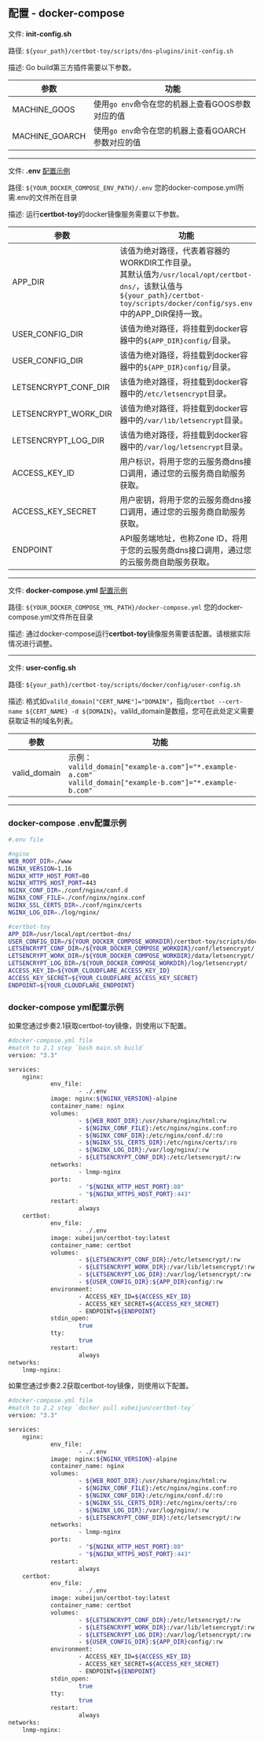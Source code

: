 ## 配置 - docker-compose

文件: **init-config.sh**

路径: `${your_path}/certbot-toy/scripts/dns-plugins/init-config.sh`

描述: Go build第三方插件需要以下参数。

参数  | 功能
--      | ----------
 MACHINE_GOOS   | 使用`go env`命令在您的机器上查看GOOS参数对应的值
 MACHINE_GOARCH | 使用`go env`命令在您的机器上查看GOARCH参数对应的值

---

文件: **.env** [配置示例](#env)

路径: `${YOUR_DOCKER_COMPOSE_ENV_PATH}/.env` 您的docker-compose.yml所需.env的文件所在目录

描述: 运行**certbot-toy**的docker镜像服务需要以下参数。

参数  | 功能
--      | ----------
 APP_DIR   | 该值为绝对路径，代表着容器的WORKDIR工作目录。<br>其默认值为`/usr/local/opt/certbot-dns/`，该默认值与`${your_path}/certbot-toy/scripts/docker/config/sys.env`中的APP_DIR保持一致。
 USER_CONFIG_DIR   | 该值为绝对路径，将挂载到docker容器中的`${APP_DIR}config/`目录。
 USER_CONFIG_DIR   | 该值为绝对路径，将挂载到docker容器中的`${APP_DIR}config/`目录。
 LETSENCRYPT_CONF_DIR   | 该值为绝对路径，将挂载到docker容器中的`/etc/letsencrypt`目录。
 LETSENCRYPT_WORK_DIR   | 该值为绝对路径，将挂载到docker容器中的`/var/lib/letsencrypt`目录。
 LETSENCRYPT_LOG_DIR   | 该值为绝对路径，将挂载到docker容器中的`/var/log/letsencrypt`目录。
 ACCESS_KEY_ID   | 用户标识，将用于您的云服务商dns接口调用，通过您的云服务商自助服务获取。
 ACCESS_KEY_SECRET   | 用户密钥，将用于您的云服务商dns接口调用，通过您的云服务商自助服务获取。
 ENDPOINT   | API服务端地址，也称Zone ID，将用于您的云服务商dns接口调用，通过您的云服务商自助服务获取。

---

文件: **docker-compose.yml** [配置示例](#yml)

路径: `${YOUR_DOCKER_COMPOSE_YML_PATH}/docker-compose.yml` 您的docker-compose.yml文件所在目录

描述: 通过docker-compose运行**certbot-toy**镜像服务需要该配置。请根据实际情况进行调整。

---

文件: **user-config.sh**

路径: `${your_path}/certbot-toy/scripts/docker/config/user-config.sh`

描述: 格式如`valild_domain["CERT_NAME"]="DOMAIN"`，指向`certbot --cert-name ${CERT_NAME} -d ${DOMAIN}`。valild_domain是数组，您可在此处定义需要获取证书的域名列表。

参数  | 功能
--      | ----------
 valid_domain   | 示例： <br> `valild_domain["example-a.com"]="*.example-a.com"` <br> `valild_domain["example-b.com"]="*.example-b.com"`

---

### docker-compose <span id="env">.env配置示例</span>

```sh
#.env file

#nginx
WEB_ROOT_DIR=./www
NGINX_VERSION=1.16
NGINX_HTTP_HOST_PORT=80
NGINX_HTTPS_HOST_PORT=443
NGINX_CONF_DIR=./conf/nginx/conf.d
NGINX_CONF_FILE=./conf/nginx/nginx.conf
NGINX_SSL_CERTS_DIR=./conf/nginx/certs
NGINX_LOG_DIR=./log/nginx/

#certbot-toy
APP_DIR=/usr/local/opt/certbot-dns/
USER_CONFIG_DIR=/${YOUR_DOCKER_COMPOSE_WORKDIR}/certbot-toy/scripts/docker/config/
LETSENCRYPT_CONF_DIR=/${YOUR_DOCKER_COMPOSE_WORKDIR}/conf/letsencrypt/
LETSENCRYPT_WORK_DIR=/${YOUR_DOCKER_COMPOSE_WORKDIR}/data/letsencrypt/
LETSENCRYPT_LOG_DIR=/${YOUR_DOCKER_COMPOSE_WORKDIR}/log/letsencrypt/
ACCESS_KEY_ID=${YOUR_CLOUDFLARE_ACCESS_KEY_ID}
ACCESS_KEY_SECRET=${YOUR_CLOUDFLARE_ACCESS_KEY_SECRET}
ENDPOINT=${YOUR_CLOUDFLARE_ENDPOINT}
```

### docker-compose <span id="yml">yml配置示例</span>

如果您通过步奏2.1获取certbot-toy镜像，则使用以下配置。
```sh
#docker-compose.yml file
#match to 2.1 step `bash main.sh build`
version: "3.3"

services:
    nginx:
            env_file:
                    - ./.env
            image: nginx:${NGINX_VERSION}-alpine
            container_name: nginx
            volumes:
                    - ${WEB_ROOT_DIR}:/usr/share/nginx/html:rw
                    - ${NGINX_CONF_FILE}:/etc/nginx/nginx.conf:ro
                    - ${NGINX_CONF_DIR}:/etc/nginx/conf.d/:ro
                    - ${NGINX_SSL_CERTS_DIR}:/etc/nginx/certs/:ro
                    - ${NGINX_LOG_DIR}:/var/log/nginx/:rw
                    - ${LETSENCRYPT_CONF_DIR}:/etc/letsencrypt/:rw
            networks:
                    - lnmp-nginx
            ports:
                    - "${NGINX_HTTP_HOST_PORT}:80"
                    - "${NGINX_HTTPS_HOST_PORT}:443"
            restart:
                    always
    certbot:
            env_file:
                    - ./.env
            image: xubeijun/certbot-toy:latest
            container_name: certbot
            volumes:
                    - ${LETSENCRYPT_CONF_DIR}:/etc/letsencrypt/:rw
                    - ${LETSENCRYPT_WORK_DIR}:/var/lib/letsencrypt/:rw
                    - ${LETSENCRYPT_LOG_DIR}:/var/log/letsencrypt/:rw
                    - ${USER_CONFIG_DIR}:${APP_DIR}config/:rw
            environment:
                    - ACCESS_KEY_ID=${ACCESS_KEY_ID}
                    - ACCESS_KEY_SECRET=${ACCESS_KEY_SECRET}
                    - ENDPOINT=${ENDPOINT}
            stdin_open:
                    true
            tty:
                    true
            restart:
                    always
networks:
    lnmp-nginx:

```

如果您通过步奏2.2获取certbot-toy镜像，则使用以下配置。
```sh
#docker-compose.yml file
#match to 2.2 step `docker pull xubeijun/certbot-toy`
version: "3.3"

services:
    nginx:
            env_file:
                    - ./.env
            image: nginx:${NGINX_VERSION}-alpine
            container_name: nginx
            volumes:
                    - ${WEB_ROOT_DIR}:/usr/share/nginx/html:rw
                    - ${NGINX_CONF_FILE}:/etc/nginx/nginx.conf:ro
                    - ${NGINX_CONF_DIR}:/etc/nginx/conf.d/:ro
                    - ${NGINX_SSL_CERTS_DIR}:/etc/nginx/certs/:ro
                    - ${NGINX_LOG_DIR}:/var/log/nginx/:rw
                    - ${LETSENCRYPT_CONF_DIR}:/etc/letsencrypt/:rw
            networks:
                    - lnmp-nginx
            ports:
                    - "${NGINX_HTTP_HOST_PORT}:80"
                    - "${NGINX_HTTPS_HOST_PORT}:443"
            restart:
                    always
    certbot:
            env_file:
                    - ./.env
            image: xubeijun/certbot-toy:latest
            container_name: certbot
            volumes:
                    - ${LETSENCRYPT_CONF_DIR}:/etc/letsencrypt/:rw
                    - ${LETSENCRYPT_WORK_DIR}:/var/lib/letsencrypt/:rw
                    - ${LETSENCRYPT_LOG_DIR}:/var/log/letsencrypt/:rw
                    - ${USER_CONFIG_DIR}:${APP_DIR}config/:rw
            environment:
                    - ACCESS_KEY_ID=${ACCESS_KEY_ID}
                    - ACCESS_KEY_SECRET=${ACCESS_KEY_SECRET}
                    - ENDPOINT=${ENDPOINT}
            stdin_open:
                    true
            tty:
                    true
            restart:
                    always
networks:
    lnmp-nginx:

```